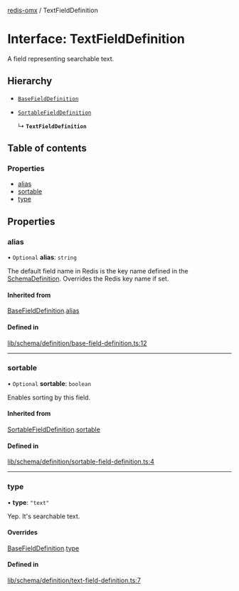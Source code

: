 [redis-omx](../README.md) / TextFieldDefinition

# Interface: TextFieldDefinition

A field representing searchable text.

## Hierarchy

- [`BaseFieldDefinition`](BaseFieldDefinition.md)

- [`SortableFieldDefinition`](SortableFieldDefinition.md)

  ↳ **`TextFieldDefinition`**

## Table of contents

### Properties

- [alias](TextFieldDefinition.md#alias)
- [sortable](TextFieldDefinition.md#sortable)
- [type](TextFieldDefinition.md#type)

## Properties

### alias

• `Optional` **alias**: `string`

The default field name in Redis is the key name defined in the
[SchemaDefinition](../README.md#schemadefinition). Overrides the Redis key name if set.

#### Inherited from

[BaseFieldDefinition](BaseFieldDefinition.md).[alias](BaseFieldDefinition.md#alias)

#### Defined in

[lib/schema/definition/base-field-definition.ts:12](https://github.com/redis/redis-omx-node/blob/20561ae/lib/schema/definition/base-field-definition.ts#L12)

___

### sortable

• `Optional` **sortable**: `boolean`

Enables sorting by this field.

#### Inherited from

[SortableFieldDefinition](SortableFieldDefinition.md).[sortable](SortableFieldDefinition.md#sortable)

#### Defined in

[lib/schema/definition/sortable-field-definition.ts:4](https://github.com/redis/redis-omx-node/blob/20561ae/lib/schema/definition/sortable-field-definition.ts#L4)

___

### type

• **type**: ``"text"``

Yep. It's searchable text.

#### Overrides

[BaseFieldDefinition](BaseFieldDefinition.md).[type](BaseFieldDefinition.md#type)

#### Defined in

[lib/schema/definition/text-field-definition.ts:7](https://github.com/redis/redis-omx-node/blob/20561ae/lib/schema/definition/text-field-definition.ts#L7)
